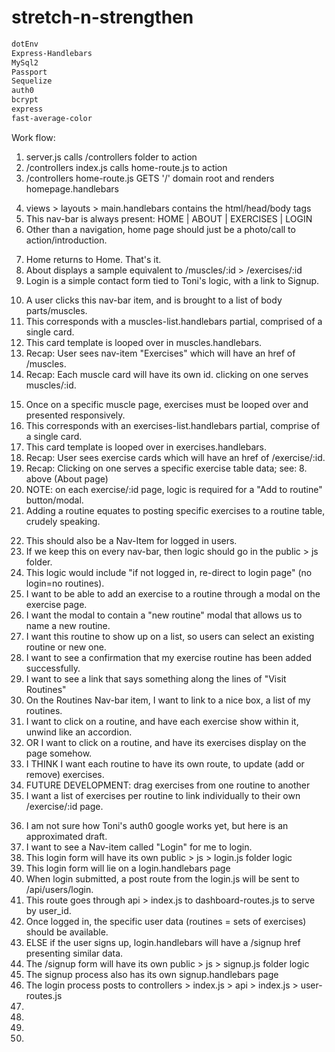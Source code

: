 # stretch-n-strengthen

``` md
dotEnv
Express-Handlebars
MySql2
Passport
Sequelize
auth0
bcrypt
express
fast-average-color
```

<!-- https://sequelize.org/master/manual/model-querying-basics.html -->
<!-- https://sequelize.org/master/class/lib/model.js~Model.html -->


Work flow:

<!-- Render Home Page: GET -->
1. server.js calls /controllers folder to action
2. /controllers index.js calls home-route.js to action
3. /controllers home-route.js GETS '/' domain root and renders homepage.handlebars

<!-- User Interface: GET -->
4. views > layouts > main.handlebars contains the html/head/body tags
5. This nav-bar is always present: HOME | ABOUT | EXERCISES | LOGIN
6. Other than a navigation, home page should just be a photo/call to action/introduction.

<!-- Home|About|Login Nav-Item Flow: GET  -->
<!-- Possibly a "My Routines" item as well, or possibly only for logged in users... -->
7. Home returns to Home. That's it.
8. About displays a sample equivalent to /muscles/:id > /exercises/:id
9. Login is a simple contact form tied to Toni's logic, with a link to Signup.

<!-- Exercise (Muscles) Nav-Item Flow: GET -->
10. A user clicks this nav-bar item, and is brought to a list of body parts/muscles.
11. This corresponds with a muscles-list.handlebars partial, comprised of a single card.
12. This card template is looped over in muscles.handlebars.
13. Recap: User sees nav-item "Exercises" which will have an href of /muscles.
14. Recap: Each muscle card will have its own id. clicking on one serves muscles/:id.

<!-- Exercises (/muscle/:id) Flow: GET/POST -->
15. Once on a specific muscle page, exercises must be looped over and presented responsively.
16. This corresponds with an exercises-list.handlebars partial, comprise of a single card.
17. This card template is looped over in exercises.handlebars.
18. Recap: User sees exercise cards which will have an href of /exercise/:id.
19. Recap: Clicking on one serves a specific exercise table data; see: 8. above (About page)
20. NOTE: on each exercise/:id page, logic is required for a "Add to routine" button/modal.
21. Adding a routine equates to posting specific exercises to a routine table, crudely speaking.

<!-- Routines (???) Flow: GET/POST/DELETE (((subject to change))) -->
22. This should also be a Nav-Item for logged in users.
23. If we keep this on every nav-bar, then logic should go in the public > js folder.
24. This logic would include "if not logged in, re-direct to login page" (no login=no routines).
25. I want to be able to add an exercise to a routine through a modal on the exercise page.
26. I want the modal to contain a "new routine" modal that allows us to name a new routine.
27. I want this routine to show up on a list, so users can select an existing routine or new one.
28. I want to see a confirmation that my exercise routine has been added successfully.
29. I want to see a link that says something along the lines of "Visit Routines"
30. On the Routines Nav-bar item, I want to link to a nice box, a list of my routines.
31. I want to click on a routine, and have each exercise show within it, unwind like an accordion.
32. OR I want to click on a routine, and have its exercises display on the page somehow.
33. I THINK I want each routine to have its own route, to update (add or remove) exercises.
34. FUTURE DEVELOPMENT: drag exercises from one routine to another
35. I want a list of exercises per routine to link individually to their own /exercise/:id page.

<!-- Login Flow: GET/POST (((subject co change))) -->
36. I am not sure how Toni's auth0 google works yet, but here is an approximated draft.
37. I want to see a Nav-item called "Login" for me to login.
38. This login form will have its own public > js > login.js folder logic
39. This login form will lie on a login.handlebars page
40. When login submitted, a post route from the login.js will be sent to /api/users/login.
41. This route goes through api > index.js to dashboard-routes.js to serve by user_id.
42. Once logged in, the specific user data (routines = sets of exercises) should be available.
43. ELSE if the user signs up, login.handlebars will have a /signup href presenting similar data.
44. The /signup form will have its own public > js > signup.js folder logic
45. The signup process also has its own signup.handlebars page
46. The login process posts to controllers > index.js > api > index.js > user-routes.js
47. 
48. 
49. 
50. 